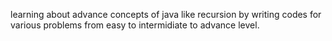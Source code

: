 learning about advance concepts of java like recursion by writing codes for various problems from easy to intermidiate to advance level.
